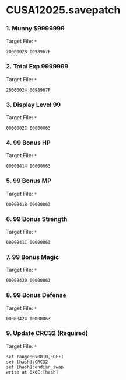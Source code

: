 # CUSA12025.savepatch

### 1. Munny $9999999

Target File: `*`

```
20000028 0098967F
```

### 2. Total Exp 9999999

Target File: `*`

```
20000024 0098967F
```

### 3. Display Level 99

Target File: `*`

```
0000002C 00000063
```

### 4. 99 Bonus HP

Target File: `*`

```
0000B414 00000063
```

### 5. 99 Bonus MP

Target File: `*`

```
0000B418 00000063
```

### 6. 99 Bonus Strength

Target File: `*`

```
0000B41C 00000063
```

### 7. 99 Bonus Magic

Target File: `*`

```
0000B420 00000063
```

### 8. 99 Bonus Defense

Target File: `*`

```
0000B424 00000063
```

### 9. Update CRC32 (Required)

Target File: `*`

```
set range:0x0010,EOF+1
set [hash]:CRC32
set [hash]:endian_swap
write at 0x0C:[hash]
```

